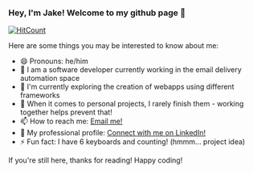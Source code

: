 ### Hey, I'm Jake! Welcome to my github page 👋

[![HitCount](http://hits.dwyl.com/jakebalsamo/jakebalsamo.svg)](http://hits.dwyl.com/jakebalsamo/jakebalsamo)

Here are some things you may be interested to know about me:

- 😄 Pronouns: he/him
- 🔭 I am a software developer currently working in the email delivery automation space
- 🌱 I'm currently exploring the creation of webapps using different frameworks
- 👯 When it comes to personal projects, I rarely finish them - working together helps prevent that!
- 📫 How to reach me: <a href="mailto:jake.balsamo@outlook.com">Email me!</a>
- 👔 My professional profile: [Connect with me on LinkedIn!](https://www.linkedin.com/in/jakebalsamo/)
- ⚡ Fun fact: I have 6 keyboards and counting! (hmmm... project idea)

If you're still here, thanks for reading!
Happy coding!
